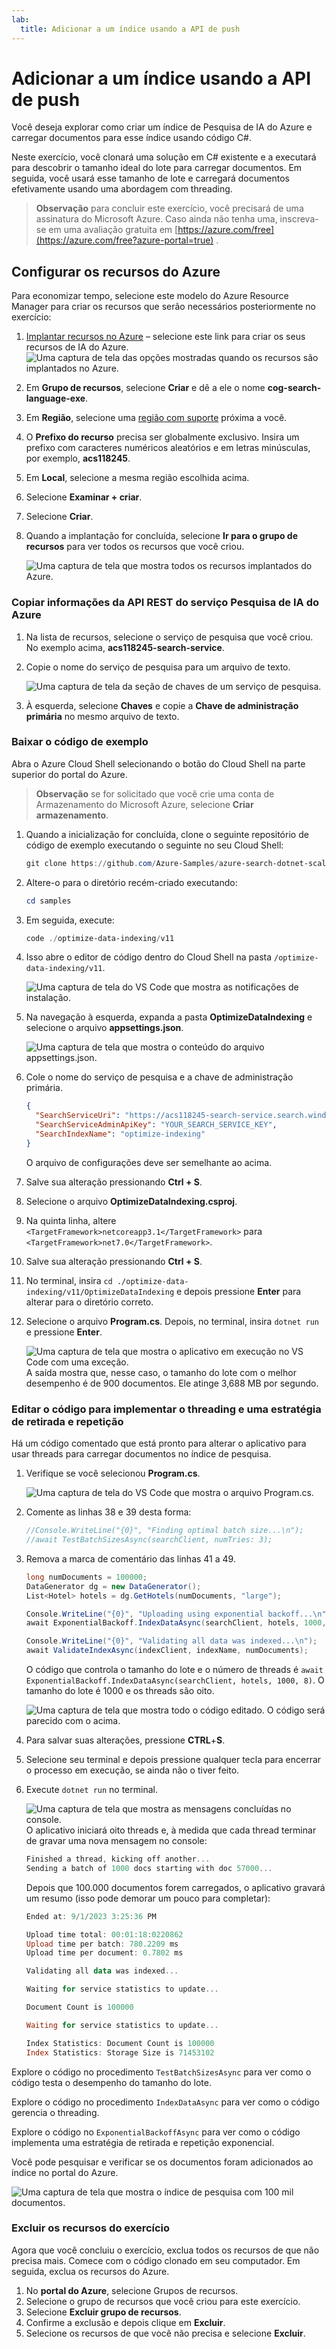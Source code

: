 ```yaml
---
lab:
  title: Adicionar a um índice usando a API de push
---
```


# Adicionar a um índice usando a API de push

Você deseja explorar como criar um índice de Pesquisa de IA do Azure e carregar documentos para esse índice usando código C#.

Neste exercício, você clonará uma solução em C# existente e a executará para descobrir o tamanho ideal do lote para carregar documentos. Em seguida, você usará esse tamanho de lote e carregará documentos efetivamente usando uma abordagem com threading.

> **Observação** para concluir este exercício, você precisará de uma assinatura do Microsoft Azure. Caso ainda não tenha uma, inscreva-se em uma avaliação gratuita em [https://azure.com/free](https://azure.com/free?azure-portal=true) .

## Configurar os recursos do Azure

Para economizar tempo, selecione este modelo do Azure Resource Manager para criar os recursos que serão necessários posteriormente no exercício:

1. [Implantar recursos no Azure](https://portal.azure.com/#create/Microsoft.Template/uri/https%3A%2F%2Fraw.githubusercontent.com%2FMicrosoftLearning%2Fmslearn-knowledge-mining%2Fmain%2FLabfiles%2F07-exercise-add-to-index-use-push-api%20lab-files%2Fazuredeploy.json) – selecione este link para criar os seus recursos de IA do Azure.
    ![Uma captura de tela das opções mostradas quando os recursos são implantados no Azure.](../media/07-media/deploy-azure-resources.png)
1. Em **Grupo de recursos**, selecione **Criar** e dê a ele o nome **cog-search-language-exe**.
1. Em **Região**, selecione uma [região com suporte](/azure/ai-services/language-service/custom-text-classification/service-limits#regional-availability) próxima a você.
1. O **Prefixo do recurso** precisa ser globalmente exclusivo. Insira um prefixo com caracteres numéricos aleatórios e em letras minúsculas, por exemplo, **acs118245**.
1. Em **Local**, selecione a mesma região escolhida acima.
1. Selecione **Examinar + criar**.
1. Selecione **Criar**.
1. Quando a implantação for concluída, selecione **Ir para o grupo de recursos** para ver todos os recursos que você criou.

    ![Uma captura de tela que mostra todos os recursos implantados do Azure.](../media/07-media/azure-resources-created.png)

### Copiar informações da API REST do serviço Pesquisa de IA do Azure

1. Na lista de recursos, selecione o serviço de pesquisa que você criou. No exemplo acima, **acs118245-search-service**.
1. Copie o nome do serviço de pesquisa para um arquivo de texto.

    ![Uma captura de tela da seção de chaves de um serviço de pesquisa.](../media/07-media/search-api-keys-exercise-version.png)
1. À esquerda, selecione **Chaves** e copie a **Chave de administração primária** no mesmo arquivo de texto.

### Baixar o código de exemplo

Abra o Azure Cloud Shell selecionando o botão do Cloud Shell na parte superior do portal do Azure.
> **Observação** se for solicitado que você crie uma conta de Armazenamento do Microsoft Azure, selecione **Criar armazenamento**.

1. Quando a inicialização for concluída, clone o seguinte repositório de código de exemplo executando o seguinte no seu Cloud Shell:

    ```powershell
    git clone https://github.com/Azure-Samples/azure-search-dotnet-scale.git samples
    ```

1. Altere-o para o diretório recém-criado executando:

    ```powershell
    cd samples
    ```

1. Em seguida, execute:

    ```powershell
    code ./optimize-data-indexing/v11
    ```

1. Isso abre o editor de código dentro do Cloud Shell na pasta `/optimize-data-indexing/v11`.

    ![Uma captura de tela do VS Code que mostra as notificações de instalação.](../media/07-media/setup-visual-studio-code-solution.png)
1. Na navegação à esquerda, expanda a pasta **OptimizeDataIndexing** e selecione o arquivo **appsettings.json**.

    ![Uma captura de tela que mostra o conteúdo do arquivo appsettings.json.](../media/07-media/update-app-settings.png)
1. Cole o nome do serviço de pesquisa e a chave de administração primária.

    ```json
    {
      "SearchServiceUri": "https://acs118245-search-service.search.windows.net",
      "SearchServiceAdminApiKey": "YOUR_SEARCH_SERVICE_KEY",
      "SearchIndexName": "optimize-indexing"
    }
    ```

    O arquivo de configurações deve ser semelhante ao acima.
1. Salve sua alteração pressionando **Ctrl + S**.
1. Selecione o arquivo **OptimizeDataIndexing.csproj**. <!-- Added this and the next two steps in case we can't update the file in the repo that holds these (seems to be separate from the other labs)-->
1. Na quinta linha, altere `<TargetFramework>netcoreapp3.1</TargetFramework>` para `<TargetFramework>net7.0</TargetFramework>`. <!--- can be removed if no longer needed based on the above-->
1. Salve sua alteração pressionando **Ctrl + S**.<!--- can be removed if no longer needed based on the above-->
1. No terminal, insira `cd ./optimize-data-indexing/v11/OptimizeDataIndexing` e depois pressione **Enter** para alterar para o diretório correto.
1. Selecione o arquivo **Program.cs**. Depois, no terminal, insira `dotnet run` e pressione **Enter**.

    ![Uma captura de tela que mostra o aplicativo em execução no VS Code com uma exceção.](../media/07-media/debug-application.png)
A saída mostra que, nesse caso, o tamanho do lote com o melhor desempenho é de 900 documentos. Ele atinge 3,688 MB por segundo.

### Editar o código para implementar o threading e uma estratégia de retirada e repetição

Há um código comentado que está pronto para alterar o aplicativo para usar threads para carregar documentos no índice de pesquisa.

1. Verifique se você selecionou **Program.cs**.

    ![Uma captura de tela do VS Code que mostra o arquivo Program.cs.](../media/07-media/edit-program-code.png)
1. Comente as linhas 38 e 39 desta forma:

    ```csharp
    //Console.WriteLine("{0}", "Finding optimal batch size...\n");
    //await TestBatchSizesAsync(searchClient, numTries: 3);
    ```

1. Remova a marca de comentário das linhas 41 a 49.

    ```csharp
    long numDocuments = 100000;
    DataGenerator dg = new DataGenerator();
    List<Hotel> hotels = dg.GetHotels(numDocuments, "large");

    Console.WriteLine("{0}", "Uploading using exponential backoff...\n");
    await ExponentialBackoff.IndexDataAsync(searchClient, hotels, 1000, 8);

    Console.WriteLine("{0}", "Validating all data was indexed...\n");
    await ValidateIndexAsync(indexClient, indexName, numDocuments);
    ```

    O código que controla o tamanho do lote e o número de threads é `await ExponentialBackoff.IndexDataAsync(searchClient, hotels, 1000, 8)`. O tamanho do lote é 1000 e os threads são oito.

    ![Uma captura de tela que mostra todo o código editado.](../media/07-media/thread-code-ready.png)
    O código será parecido com o acima.

1. Para salvar suas alterações, pressione **CTRL**+**S**.
1. Selecione seu terminal e depois pressione qualquer tecla para encerrar o processo em execução, se ainda não o tiver feito.
1. Execute `dotnet run` no terminal.

    ![Uma captura de tela que mostra as mensagens concluídas no console.](../media/07-media/upload-hundred-thousand-documents.png)
    O aplicativo iniciará oito threads e, à medida que cada thread terminar de gravar uma nova mensagem no console:

    ```powershell
    Finished a thread, kicking off another...
    Sending a batch of 1000 docs starting with doc 57000...
    ```

    Depois que 100.000 documentos forem carregados, o aplicativo gravará um resumo (isso pode demorar um pouco para completar):

    ```powershell
    Ended at: 9/1/2023 3:25:36 PM
    
    Upload time total: 00:01:18:0220862
    Upload time per batch: 780.2209 ms
    Upload time per document: 0.7802 ms
    
    Validating all data was indexed...
    
    Waiting for service statistics to update...
    
    Document Count is 100000
    
    Waiting for service statistics to update...
    
    Index Statistics: Document Count is 100000
    Index Statistics: Storage Size is 71453102
    
    ``````

Explore o código no procedimento `TestBatchSizesAsync` para ver como o código testa o desempenho do tamanho do lote.

Explore o código no procedimento `IndexDataAsync` para ver como o código gerencia o threading.

Explore o código no `ExponentialBackoffAsync` para ver como o código implementa uma estratégia de retirada e repetição exponencial.

Você pode pesquisar e verificar se os documentos foram adicionados ao índice no portal do Azure.

![Uma captura de tela que mostra o índice de pesquisa com 100 mil documentos.](../media/07-media/check-search-service-index.png)

### Excluir os recursos do exercício

Agora que você concluiu o exercício, exclua todos os recursos de que não precisa mais. Comece com o código clonado em seu computador. Em seguida, exclua os recursos do Azure.

1. No **portal do Azure**, selecione Grupos de recursos.
1. Selecione o grupo de recursos que você criou para este exercício.
1. Selecione **Excluir grupo de recursos**. 
1. Confirme a exclusão e depois clique em **Excluir**.
1. Selecione os recursos de que você não precisa e selecione **Excluir**.
